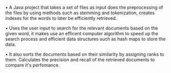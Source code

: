 • A Java project that takes a set of files as input does the preprocessing of the files by using methods such as stemming and tokenization, creates indexes for the words to later be efficiently retrieved.

• Uses the user input to search for the relevant documents based on the given word, it makes use an efficent computer algorithm to speed up the search process and efficient data structures such as hash maps to store the data.

• It also sorts the documents based on their similarity by assigning ranks to them. Calculates the precision and recall of the retrieved documents to compare it's perfomance.
